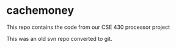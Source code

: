 cachemoney
==========

This repo contains the code from our CSE 430 processor project

This was an old svn repo converted to git.
